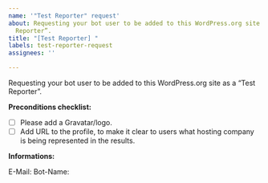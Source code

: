 ```yaml
---
name: '"Test Reporter" request'
about: Requesting your bot user to be added to this WordPress.org site as a “Test
  Reporter”.
title: "[Test Reporter] "
labels: test-reporter-request
assignees: ''

---
```


Requesting your bot user to be added to this WordPress.org site as a “Test Reporter”.

**Preconditions checklist:**

* [ ] Please add a Gravatar/logo.
* [ ] Add URL to the profile, to make it clear to users what hosting company is being represented in the results.

**Informations:**

E-Mail: <!-- Make sure to set its email address to something monitored by a human -->
Bot-Name: <!-- wonderfulbot -->
